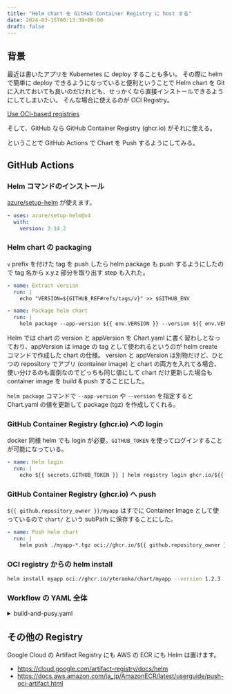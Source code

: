 ```yaml
---
title: "Helm chart を GitHub Container Registry に host する"
date: 2024-03-15T00:13:39+09:00
draft: false
---
```


## 背景

最近は書いたアプリを Kubernetes に deploy することも多い。
その際に helm で簡単に deploy できるようになっていると便利ということで Helm chart を Git に入れておいても良いのだけれども、せっかくなら直接インストールできるようにしてしまいたい。
そんな場合に使えるのが OCI Registry。

[Use OCI-based registries](https://helm.sh/docs/topics/registries/)

そして、GitHub なら GitHub Container Registry (ghcr.io) がそれに使える。

ということで GitHub Actions で Chart を Push するようにしてみる。

## GitHub Actions

### Helm コマンドのインストール

[azure/setup-helm](https://github.com/Azure/setup-helm) が使えます。

```yaml
- uses: azure/setup-helm@v4
  with:
    version: 3.14.2
```

### Helm chart の packaging

`v` prefix を付けた tag を push したら helm package も push するようにしたので tag 名から x.y.z 部分を取り出す step も入れた。


```yaml
- name: Extract version
  run: |
    echo "VERSION=${GITHUB_REF#refs/tags/v}" >> $GITHUB_ENV

- name: Package helm chart
  run: |
    helm package --app-version ${{ env.VERSION }} --version ${{ env.VERSION }} chart/myapp
```

Helm では chart の version と appVersion を Chart.yaml に書く習わしとなっており、appVersion は image の tag として使われるというのが helm create コマンドで作成した chart の仕様。
version と appVersion は別物だけど、ひとつの repository でアプリ (container image) と chart の両方を入れてる場合、使い分けるのも面倒なのでどっちも同じ値にして chart だけ更新した場合も container image を build & push することにした。

`helm package` コマンドで `--app-version` や `--version` を指定すると Chart.yaml の値を更新して package (tgz) を作成してくれる。

### GitHub Container Registry (ghcr.io) への login

docker 同様 helm でも login が必要。`GITHUB_TOKEN` を使ってログインすることが可能になっている。

```yaml
- name: Helm login
  run: |
    echo ${{ secrets.GITHUB_TOKEN }} | helm registry login ghcr.io/${{ github.repository_owner }} --username ${{ github.repository_owner }} --password-stdin
```

### GitHub Container Registry (ghcr.io) へ push

`${{ github.repository_owner }}/myapp` はすでに Container Image として使っているので `chart/` という subPath に保存することにした。

```yaml
- name: Push helm chart
  run: |
    helm push ./myapp-*.tgz oci://ghcr.io/${{ github.repository_owner }}/chart
```

### OCI registry からの helm install

```bash
helm install myapp oci://ghcr.io/yteraoka/chart/myapp --version 1.2.3
```

### Workflow の YAML 全体

<details>
<summary>build-and-pusy.yaml</summary>

```yaml
name: Build and Push Container Image, Helm chart

on:
  push:
    tags:
      - 'v*'

jobs:
  build-and-push:
    name: Build and Push Container Image
    runs-on: ubuntu-latest
    steps:
      - uses: actions/checkout@v4

      - name: Docker meta for GHCR
        id: meta
        uses: docker/metadata-action@v5
        with:
          images: |
            ghcr.io/yteraoka/myapp
            docker.io/yteraoka/myapp
          tags: |
            type=semver,pattern={{version}}
            type=semver,pattern={{major}}.{{minor}}
            type=sha

      - name: Login to GitHub Container Registry
        uses: docker/login-action@v3
        with:
          registry: ghcr.io
          username: ${{ github.actor }}
          password: ${{ secrets.GITHUB_TOKEN }}

      - name: Login to Docker Hub
        uses: docker/login-action@v3
        with:
          username: ${{ secrets.DOCKER_HUB_USERNAME }}
          password: ${{ secrets.DOCKER_HUB_TOKEN }}

      - name: Set up QEMU
        uses: docker/setup-qemu-action@v3

      - name: Set up Docker Buildx
        uses: docker/setup-buildx-action@v3

      - name: Build and push to GHCR and DockerHub
        uses: docker/build-push-action@v5
        with:
          context: .
          file: ./Dockerfile
          platforms: linux/amd64
          push: true
          tags: ${{ steps.meta.outputs.tags }}

      - name: Extract version
        run: |
          echo "VERSION=${GITHUB_REF#refs/tags/v}" >> $GITHUB_ENV

      - name: Install helm
        uses: azure/setup-helm@v4
        with:
          version: 3.14.2

      - name: Package helm chart
        run: |
          helm package --app-version ${{ env.VERSION }} --version ${{ env.VERSION }} chart/myapp

      - name: Helm login
        run: |
          echo ${{ secrets.GITHUB_TOKEN }} | helm registry login ghcr.io/${{ github.repository_owner }} --username ${{ github.repository_owner }} --password-stdin

      - name: Push helm chart
        run: |
          helm push ./myapp-*.tgz oci://ghcr.io/${{ github.repository_owner }}/chart
```

</details>

## その他の Registry

Google Cloud の Artifact Registry にも AWS の ECR にも Helm は置けます。

- https://cloud.google.com/artifact-registry/docs/helm
- https://docs.aws.amazon.com/ja_jp/AmazonECR/latest/userguide/push-oci-artifact.html
